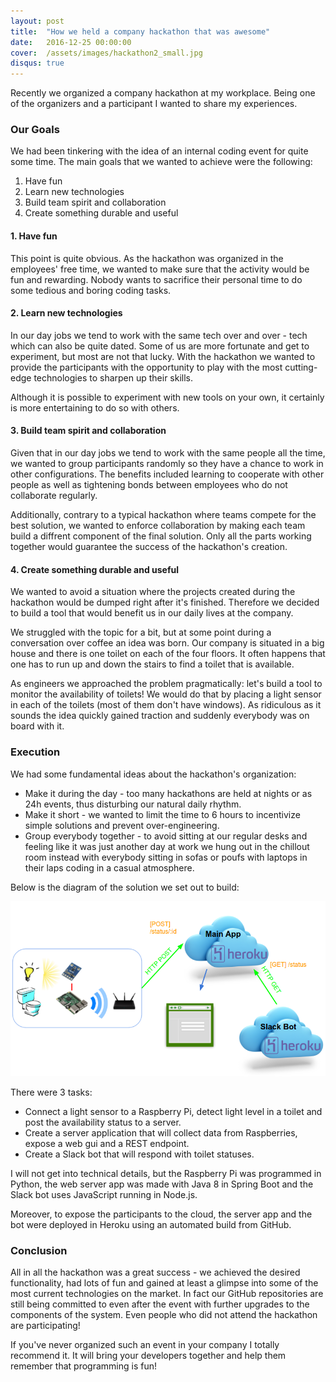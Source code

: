 ```yaml
---
layout: post
title:  "How we held a company hackathon that was awesome"
date:   2016-12-25 00:00:00
cover:	/assets/images/hackathon2_small.jpg
disqus: true
---
```


Recently we organized a company hackathon at my workplace. Being one of the organizers and a participant I wanted to share my experiences.

### Our Goals

We had been tinkering with the idea of an internal coding event for quite some time. The main goals that we wanted to achieve were the following:

1. Have fun
2. Learn new technologies
3. Build team spirit and collaboration
4. Create something durable and useful

#### 1. Have fun

This point is quite obvious. As the hackathon was organized in the employees' free time, we wanted to make sure that the activity would be fun and rewarding. Nobody wants to sacrifice their personal time to do some tedious and boring coding tasks.

#### 2. Learn new technologies

In our day jobs we tend to work with the same tech over and over - tech which can also be quite dated. Some of us are more fortunate and get to experiment, but most are not that lucky. With the hackathon we wanted to provide the participants with the opportunity to play with the most cutting-edge technologies to sharpen up their skills.

Although it is possible to experiment with new tools on your own, it certainly is more entertaining to do so with others.

#### 3. Build team spirit and collaboration

Given that in our day jobs we tend to work with the same people all the time, we wanted to group participants randomly so they have a chance to work in other configurations. The benefits included learning to cooperate with other people as well as tightening bonds between employees who do not collaborate regularly.

Additionally, contrary to a typical hackathon where teams compete for the best solution, we wanted to enforce collaboration by making each team build a diffrent component of the final solution. Only all the parts working together would guarantee the success of the hackathon's creation.

#### 4. Create something durable and useful

We wanted to avoid a situation where the projects created during the hackathon would be dumped right after it's finished. Therefore we decided to build a tool that would benefit us in our daily lives at the company.

We struggled with the topic for a bit, but at some point during a conversation over coffee an idea was born. Our company is situated in a big house and there is one toilet on each of the four floors. It often happens that one has to run up and down the stairs to find a toilet that is available.

As engineers we approached the problem pragmatically: let's build a tool to monitor the availability of toilets! We would do that by placing a light sensor in each of the toilets (most of them don't have windows). As ridiculous as it sounds the idea quickly gained traction and suddenly everybody was on board with it.

### Execution

We had some fundamental ideas about the hackathon's organization:

- Make it during the day - too many hackathons are held at nights or as 24h events, thus disturbing our natural daily rhythm.
- Make it short - we wanted to limit the time to 6 hours to incentivize simple solutions and prevent over-engineering.
- Group everybody together - to avoid sitting at our regular desks and feeling like it was just another day at work we hung out in the chillout room instead with everybody sitting in sofas or poufs with laptops in their laps coding in a casual atmosphere.

Below is the diagram of the solution we set out to build:

![Hackathon project diagram](/assets/images/hackathon_scheme.png)

There were 3 tasks:

- Connect a light sensor to a Raspberry Pi, detect light level in a toilet and post the availability status to a server.
- Create a server application that will collect data from Raspberries, expose a web gui and a REST endpoint.
- Create a Slack bot that will respond with toilet statuses.

I will not get into technical details, but the Raspberry Pi was programmed in Python, the web server app was made with Java 8 in Spring Boot and the Slack bot uses JavaScript running in Node.js.

Moreover, to expose the participants to the cloud, the server app and the bot were deployed in Heroku using an automated build from GitHub.

### Conclusion

All in all the hackathon was a great success - we achieved the desired functionality, had lots of fun and gained at least a glimpse into some of the most current technologies on the market. In fact our GitHub repositories are still being committed to even after the event with further upgrades to the components of the system. Even people who did not attend the hackathon are participating!

If you've never organized such an event in your company I totally recommend it. It will bring your developers together and help them remember that programming is fun!

[//]: # (photo: https://www.pexels.com/photo/coffee-writing-computer-blogging-34676/)

